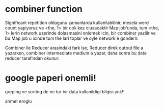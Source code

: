 # combiner function
Significant repetition oldugunu zamanlarda kullanilabilinir, mesela word count yapiyoruz ve <the, 1> bir cok kez olusacaktir Map job'unda, tum <the, 1> lerin network uzerinde dolasmasini onlemek icin, bir combiner yazilir ve bu Map job u icinde tum the lari toplar ve oyle network e gonderir.

Combiner ile Reducer arasindaki fark ise, Reducer direk output file a yazarken, combiner intermediate medium a yazar, daha sonra bu data reducer tarafindan okunur.

# google paperi onemli!
greping ve sorting de ne tur bir data kullanildigi bilgisi yok!!

ahmet eroglu